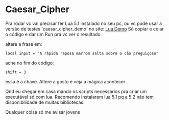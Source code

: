 Caesar_Cipher
=============

Pra rodar vc vai precisar ter Lua 5.1 instalado no seu pc, ou vc pode usar a versão de testes 'caesar_cipher_demo' no site: [Lua Demo](http://www.lua.org/demo.html)
Só copiar e colar o código e dar um Run pra vc ver o resultado.


altere a frase em:

	local input = "A rápida raposa marrom salta sobre o cão preguiçoso"
	
ache no fim do código:

	shift = 3
	
essa é a chave. Altere a gosto e veja a mágica acontecer


Qnd eu chegar em casa mando os scripts necessários pra criar um executável só com lua. Recomendo instalarem lua 5.1 pq a 5.2 não tem disponibilidade de muitas bibliotecas.

Qualquer coisa só me avisar jovens